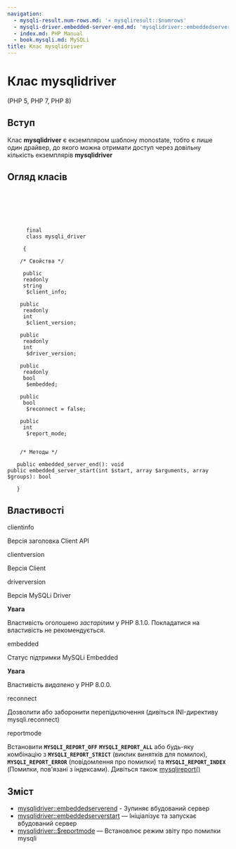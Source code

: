 ```yaml
---
navigation:
  - mysqli-result.num-rows.md: '« mysqliresult::$numrows'
  - mysqli-driver.embedded-server-end.md: 'mysqlidriver::embeddedserverend »'
  - index.md: PHP Manual
  - book.mysqli.md: MySQLi
title: Клас mysqlidriver
---
```

# Клас mysqlidriver

(PHP 5, PHP 7, PHP 8)

## Вступ

Клас **mysqlidriver** є екземпляром шаблону monostate, тобто є лише один драйвер, до якого можна отримати доступ через довільну кількість екземплярів **mysqlidriver**

## Огляд класів

```classsynopsis

     
    

    
     
      final
      class mysqli_driver
     
     {

    /* Свойства */
    
     public
     readonly
     string
      $client_info;

    public
     readonly
     int
      $client_version;

    public
     readonly
     int
      $driver_version;

    public
     readonly
     bool
      $embedded;

    public
     bool
      $reconnect = false;

    public
     int
      $report_mode;


    /* Методы */
    
   public embedded_server_end(): void
public embedded_server_start(int $start, array $arguments, array $groups): bool

   }
```

## Властивості

clientinfo

Версія заголовка Client API

clientversion

Версія Client

driverversion

Версія MySQLi Driver

**Увага**

Властивість оголошено *застарілим* у PHP 8.1.0. Покладатися на властивість не рекомендується.

embedded

Статус підтримки MySQLi Embedded

**Увага**

Властивість *видалено* у PHP 8.0.0.

reconnect

Дозволити або заборонити перепідключення (дивіться INI-директиву mysqli.reconnect)

reportmode

Встановити **`MYSQLI_REPORT_OFF`** **`MYSQLI_REPORT_ALL`** або будь-яку комбінацію з **`MYSQLI_REPORT_STRICT`** (виклик винятків для помилок), **`MYSQLI_REPORT_ERROR`** (повідомлення про помилки) та **`MYSQLI_REPORT_INDEX`** (Помилки, пов'язані з індексами). Дивіться також [mysqlireport()](function.mysqli-report.md)

## Зміст

-   [mysqlidriver::embeddedserverend](mysqli-driver.embedded-server-end.md) - Зупиняє вбудований сервер
-   [mysqlidriver::embeddedserverstart](mysqli-driver.embedded-server-start.md) — Ініціалізує та запускає вбудований сервер
-   [mysqlidriver::$reportmode](mysqli-driver.report-mode.md) — Встановлює режим звіту про помилки mysqli
